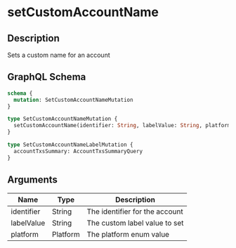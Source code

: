 # setCustomAccountName

## Description
Sets a custom name for an account

## GraphQL Schema
```graphql
schema {
  mutation: SetCustomAccountNameMutation
}

type SetCustomAccountNameMutation {
  setCustomAccountName(identifier: String, labelValue: String, platform: Platform): SetCustomAccountNameLabelMutation
}

type SetCustomAccountNameLabelMutation {
  accountTxsSummary: AccountTxsSummaryQuery
}
```

## Arguments
| Name | Type | Description |
|------|------|-------------|
| identifier | String | The identifier for the account |
| labelValue | String | The custom label value to set |
| platform | Platform | The platform enum value |